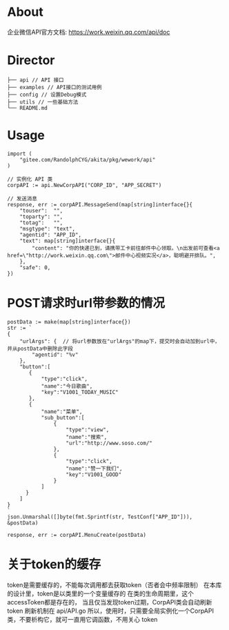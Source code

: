# About
企业微信API官方文档: https://work.weixin.qq.com/api/doc

# Director

    ├── api // API 接口
    ├── examples // API接口的测试用例
    ├── config // 设置Debug模式
    ├── utils // 一些基础方法
    └── README.md

# Usage
```
import (
	"gitee.com/RandolphCYG/akita/pkg/wework/api"
)

// 实例化 API 类
corpAPI := api.NewCorpAPI("CORP_ID", "APP_SECRET")

// 发送消息
response, err := corpAPI.MessageSend(map[string]interface{}{
    "touser":  "",
    "toparty": "",
    "totag":   "",
    "msgtype": "text",
    "agentid": "APP_ID",
    "text": map[string]interface{}{
        "content": "你的快递已到，请携带工卡前往邮件中心领取。\n出发前可查看<a href=\"http://work.weixin.qq.com\">邮件中心视频实况</a>，聪明避开排队。",
    },
    "safe": 0,
})
```

# POST请求时url带参数的情况

```
postData := make(map[string]interface{})
str := `
{
    "urlArgs": {  // 将url参数放在"urlArgs"的map下，提交时会自动加到url中，并从postData中删除此字段
        "agentid": "%v"
    },
    "button":[
       {
           "type":"click",
           "name":"今日歌曲",
           "key":"V1001_TODAY_MUSIC"
       },
       {
           "name":"菜单",
           "sub_button":[
               {
                   "type":"view",
                   "name":"搜索",
                   "url":"http://www.soso.com/"
               },
               {
                   "type":"click",
                   "name":"赞一下我们",
                   "key":"V1001_GOOD"
               }
           ]
      }
    ]
}
`
json.Unmarshal([]byte(fmt.Sprintf(str, TestConf["APP_ID"])), &postData)

response, err := corpAPI.MenuCreate(postData)
```

# 关于token的缓存
token是需要缓存的，不能每次调用都去获取token（否者会中频率限制）
在本库的设计里，token是以类里的一个变量缓存的
在类的生命周期里，这个accessToken都是存在的， 当且仅当发现token过期，CorpAPI类会自动刷新token
刷新机制在 api/API.go
所以，使用时，只需要全局实例化一个CorpAPI类，不要析构它，就可一直用它调函数，不用关心 token
